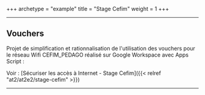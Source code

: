 +++
archetype = "example"
title = "Stage Cefim"
weight = 1
+++

---

## **Vouchers**

Projet de simplification et rationnalisation de l'utilisation des vouchers pour le réseau Wifi CEFIM_PEDAGO réalisé sur Google Workspace avec Apps Script :

Voir : [Sécuriser les accès à Internet - Stage Cefim]({{< relref "at2/at2e2/stage-cefim" >}})

---
